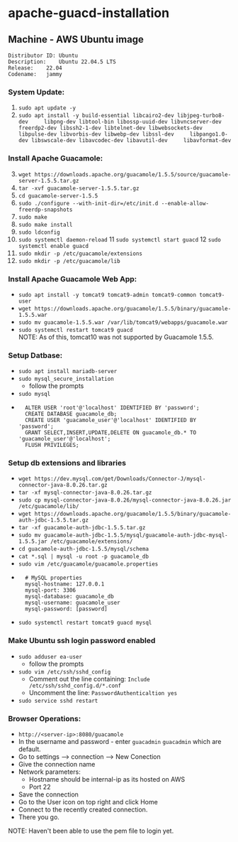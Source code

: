 # apache-guacd-installation
## Machine - AWS Ubuntu image
```
Distributor ID:	Ubuntu
Description:	Ubuntu 22.04.5 LTS
Release:	22.04
Codename:	jammy
```
### System Update:
1. `sudo apt update -y`
2. `sudo apt install -y build-essential libcairo2-dev libjpeg-turbo8-dev     libpng-dev libtool-bin libossp-uuid-dev libvncserver-dev     freerdp2-dev libssh2-1-dev libtelnet-dev libwebsockets-dev     libpulse-dev libvorbis-dev libwebp-dev libssl-dev     libpango1.0-dev libswscale-dev libavcodec-dev libavutil-dev     libavformat-dev`
### Install Apache Guacamole:
3. `wget https://downloads.apache.org/guacamole/1.5.5/source/guacamole-server-1.5.5.tar.gz`
4. `tar -xvf guacamole-server-1.5.5.tar.gz`
5. `cd guacamole-server-1.5.5`
6. `sudo ./configure --with-init-dir=/etc/init.d --enable-allow-freerdp-snapshots`
7. `sudo make`
8. `sudo make install`
9. `sudo ldconfig`
10. `sudo systemctl daemon-reload`
11 `sudo systemctl start guacd`
12 `sudo systemctl enable guacd`
13. `sudo mkdir -p /etc/guacamole/extensions`
14. `sudo mkdir -p /etc/guacamole/lib`

### Install Apache Guacamole Web App:
* `sudo apt install -y tomcat9 tomcat9-admin tomcat9-common tomcat9-user`
* `wget https://downloads.apache.org/guacamole/1.5.5/binary/guacamole-1.5.5.war`
* `sudo mv guacamole-1.5.5.war /var/lib/tomcat9/webapps/guacamole.war`
* `sudo systemctl restart tomcat9 guacd`   
NOTE: As of this, tomcat10 was not supported by Guacamole 1.5.5. 

### Setup Datbase:
* `sudo apt install mariadb-server`
* `sudo mysql_secure_installation`
    * follow the prompts
* `sudo mysql`
* ``` 
    ALTER USER 'root'@'localhost' IDENTIFIED BY 'password';
    CREATE DATABASE guacamole_db;
    CREATE USER 'guacamole_user'@'localhost' IDENTIFIED BY 'password';
    GRANT SELECT,INSERT,UPDATE,DELETE ON guacamole_db.* TO 'guacamole_user'@'localhost';
    FLUSH PRIVILEGES;

### Setup db extensions and libraries
* `wget https://dev.mysql.com/get/Downloads/Connector-J/mysql-connector-java-8.0.26.tar.gz`
* `tar -xf mysql-connector-java-8.0.26.tar.gz`
* `sudo cp mysql-connector-java-8.0.26/mysql-connector-java-8.0.26.jar /etc/guacamole/lib/`
* `wget https://downloads.apache.org/guacamole/1.5.5/binary/guacamole-auth-jdbc-1.5.5.tar.gz`
* `tar -xf guacamole-auth-jdbc-1.5.5.tar.gz`
* `sudo mv guacamole-auth-jdbc-1.5.5/mysql/guacamole-auth-jdbc-mysql-1.5.5.jar /etc/guacamole/extensions/`
* `cd guacamole-auth-jdbc-1.5.5/mysql/schema`
* `cat *.sql | mysql -u root -p guacamole_db`
* `sudo vim /etc/guacamole/guacamole.properties`
* ```
    # MySQL properties
    mysql-hostname: 127.0.0.1
    mysql-port: 3306
    mysql-database: guacamole_db
    mysql-username: guacamole_user
    mysql-password: [password]
* `sudo systemctl restart tomcat9 guacd mysql`

### Make Ubuntu ssh login password enabled
* `sudo adduser ea-user`
    * follow the prompts
* `sudo vim /etc/ssh/sshd_config`
    - Comment out the line containing: `Include /etc/ssh/sshd_config.d/*.conf`
    - Uncomment the line: `PasswordAuthenticaltion yes`
* `sudo service sshd restart`

### Browser Operations:
* `http://<server-ip>:8080/guacamole`
* In the username and password - enter `guacadmin` `guacadmin` which are default.
* Go to settings --> connection --> New Conection
* Give the connection name
* Network parameters:
    * Hostname should be internal-ip as its hosted on AWS
    * Port 22
* Save the connection
* Go to the User icon on top right and click Home
* Connect to the recently created connection.
* There you go.

NOTE: Haven't been able to use the pem file to login yet.